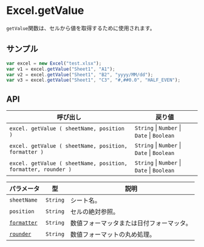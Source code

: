 # Excel.getValue

`getValue`関数は、セルから値を取得するために使用されます。

## サンプル

```javascript
var excel = new Excel("test.xlsx");
var v1 = excel.getValue("Sheet1", "A1");
var v2 = excel.getValue("Sheet1", "B2", "yyyy/MM/dd");
var v3 = excel.getValue("Sheet1", "C3", "#,##0.0", "HALF_EVEN");
```

## API

| 呼び出し | 戻り値 |
|---|---|
| `excel. getValue ( sheetName, position )` | `String` \| `Number` \| `Date` \| `Boolean` |
| `excel. getValue ( sheetName, position, formatter )` | `String` \| `Number` \| `Date` \| `Boolean` |
| `excel. getValue ( sheetName, position, formatter, rounder )` | `String` \| `Number` \| `Date` \| `Boolean` |

| パラメータ | 型 | 説明 |
|---|---|---|
| `sheetName` | `String` | シート名。 |
| `position` | `String` | セルの絶対参照。 |
| [`formatter`](formatter&rounder.md) | `String` | 数値フォーマッタまたは日付フォーマッタ。 |
| [`rounder`](formatter&rounder.md) | `String` | 数値フォーマットの丸め処理。 |